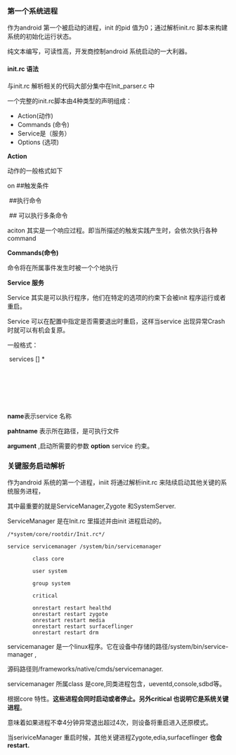 ### 第一个系统进程

作为android 第一个被启动的进程，init 的pid 值为0；通过解析init.rc 脚本来构建系统的初始化运行状态。

纯文本编写，可读性高，开发商控制android 系统启动的一大利器。



#### init.rc 语法

与init.rc 解析相关的代码大部分集中在Init_parser.c 中

一个完整的init.rc脚本由4种类型的声明组成：

- Action(动作)
- Commands (命令)
- Service是（服务）
- Options (选项)





**Action**

动作的一般格式如下

on  <trigger> ##触发条件

​     <command1> ##执行命令

​    <command2> ## 可以执行多条命令



aciton 其实是一个响应过程。即当<trigger>所描述的触发实践产生时，会依次执行各种command

**Commands(命令)**

命令将在所属事件发生时被一个个地执行



**Service 服务**

Service 其实是可以执行程序，他们在特定的选项的约束下会被init 程序运行或者重启。

Service 可以在配置中指定是否需要退出时重启，这样当service 出现异常Crash 时就可以有机会复原。

一般格式：

​	services <name><pathname> [<argument>] *

​        <option>

​		<option>

**name**表示service 名称

**pahtname** 表示所在路径，是可执行文件

**argument** ,启动所需要的参数
**option**  service 约束。





### 关键服务启动解析

作为android 系统的第一个进程，iniit 将通过解析init.rc 来陆续启动其他关键的系统服务进程，

其中最重要的就是ServiceManager,Zygote 和SystemServer.



ServiceManager 是在Init.rc 里描述并由init 进程启动的。



```
/*system/core/rootdir/Init.rc*/

service servicemanager /system/bin/servicemanager

		class core

		user system

        group system
        
        critical
        
        onrestart restart healthd
        onrestart restart zygote
        onrestart restart media
        onrestart restart surfaceflinger
        onrestart restart drm

```



servicemanager 是一个linux程序。它在设备中存储的路径/system/bin/service-manager ,

源码路径则/frameworks/native/cmds/servicemanager.

servicemanager 所属class 是core,同类进程包含，ueventd,console,sdbd等。

根据core 特性。**这些进程会同时启动或者停止。另外critical 也说明它是系统关键进程**。

意味着如果进程不幸4分钟异常退出超过4次，则设备将重启进入还原模式。

当seriviceManager 重启时候，其他关键进程Zygote,edia,surfaceflinger **也会restart.**











